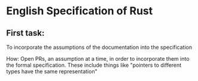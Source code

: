 English Specification of Rust
===

First task:
---
To incorporate the assumptions of the documentation into the specification

How:
  Open PRs, an assumption at a time, in order to incorporate them into the
  formal specification. These include things like "pointers to different types
  have the same representation"
